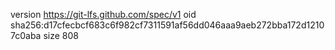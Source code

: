 version https://git-lfs.github.com/spec/v1
oid sha256:d17cfecbcf683c6f982cf7311591af56dd046aaa9aeb272bba172d12107c0aba
size 808
